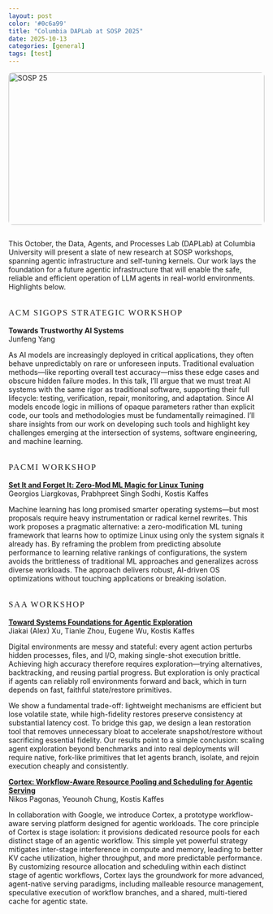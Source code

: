 ```yaml
---
layout: post
color: '#0c6a99'
title: "Columbia DAPLab at SOSP 2025"
date: 2025-10-13
categories: [general]
tags: [test]
---
```


<style>
  h3 {
    margin-top: 2em;
    font-family: "Raleway";
    font-weight: 400;
    text-transform: uppercase;
    letter-spacing: 2px;
}


.hero-container {
  position: relative;
  width: 100%;
  height: 300px;              /* Adjust height as needed */
  overflow: hidden;
  margin-bottom: 2em;
  border-radius: 8px;         /* Optional: rounded corners */
}

.hero-image {
  width: 100%;
  height: 100%;
  object-fit: cover;          /* Ensures image covers the container */
  object-position: center;    /* Centers the image */
  max-width: 100%;            /* Ensures it doesn't exceed container width */
}

.hero-overlay {
  position: absolute;
  top: 0;
  left: 0;
  width: 100%;
  height: 100%;
  background: linear-gradient(45deg, rgba(0, 0, 0, 0.6), rgba(0, 158, 255, 0.4));
  display: flex;
  align-items: center;
  justify-content: center;
}

.hero-title {
  color: white;
  font-size: 3em;
  font-weight: bold;
  text-shadow: 2px 2px 4px rgba(0, 0, 0, 0.7);
  margin: 0;
  text-align: center;
}

/* Responsive design for smaller screens */
@media (max-width: 768px) {
  .hero-container {
    height: 200px;            /* Smaller height on mobile */
  }
  
  .hero-title {
    font-size: 2em;           /* Smaller text on mobile */
  }
}

@media (max-width: 480px) {
  .hero-container {
    height: 150px;            /* Even smaller on very small screens */
  }
  
  .hero-title {
    font-size: 1.5em;         /* Smaller text on very small screens */
  }
}
</style>

<div class="hero-container">
  <img src="{{ site.baseurl }}/files/images/blog/sosp25.jpg" alt="SOSP 25" class="hero-image">
</div>




This October, the Data, Agents, and Processes Lab (DAPLab) at Columbia University will present a slate of new research at SOSP workshops, spanning agentic infrastructure and self-tuning kernels. Our work lays the foundation for a future agentic infrastructure that will enable the safe, reliable and efficient operation of LLM agents in real-world environments. Highlights below.


### ACM SIGOPS Strategic Workshop

**Towards Trustworthy AI Systems**  
Junfeng Yang

As AI models are increasingly deployed in critical applications, they often behave unpredictably on rare or unforeseen inputs. Traditional evaluation methods—like reporting overall test accuracy—miss these edge cases and obscure hidden failure modes. In this talk, I’ll argue that we must treat AI systems with the same rigor as traditional software, supporting their full lifecycle: testing, verification, repair, monitoring, and adaptation. Since AI models encode logic in millions of opaque parameters rather than explicit code, our tools and methodologies must be fundamentally reimagined. I’ll share insights from our work on developing such tools and highlight key challenges emerging at the intersection of systems, software engineering, and machine learning.

### PACMI Workshop

**[Set It and Forget It: Zero-Mod ML Magic for Linux Tuning](https://liargkovas.com/assets/pdf/Liargkovas_PACMI_25.pdf)**   
Georgios Liargkovas, Prabhpreet Singh Sodhi, Kostis Kaffes

Machine learning has long promised smarter operating systems—but most proposals require heavy instrumentation or radical kernel rewrites. This work proposes a pragmatic alternative: a zero-modification ML tuning framework that learns how to optimize Linux using only the system signals it already has. By reframing the problem from predicting absolute performance to learning relative rankings of configurations, the system avoids the brittleness of traditional ML approaches and generalizes across diverse workloads. The approach delivers robust, AI-driven OS optimizations without touching applications or breaking isolation.


### SAA Workshop

**[Toward Systems Foundations for Agentic Exploration](https://arxiv.org/abs/2510.05556)**  
Jiakai (Alex) Xu, Tianle Zhou, Eugene Wu, Kostis Kaffes


Digital environments are messy and stateful: every agent action perturbs hidden processes, files, and I/O, making single-shot execution brittle. Achieving high accuracy therefore requires exploration—trying alternatives, backtracking, and reusing partial progress. But exploration is only practical if agents can reliably roll environments forward and back, which in turn depends on fast, faithful state/restore primitives.

We show a fundamental trade-off: lightweight mechanisms are efficient but lose volatile state, while high-fidelity restores preserve consistency at substantial latency cost. To bridge this gap, we design a lean restoration tool that removes unnecessary bloat to accelerate snapshot/restore without sacrificing essential fidelity. Our results point to a simple conclusion: scaling agent exploration beyond benchmarks and into real deployments will require native, fork-like primitives that let agents branch, isolate, and rejoin execution cheaply and consistently.


**[Cortex: Workflow-Aware Resource Pooling and Scheduling for Agentic Serving](https://saa2025.github.io/papers/saa25-final5.pdf)**   
Nikos Pagonas, Yeounoh Chung, Kostis Kaffes 

In collaboration with Google, we introduce Cortex, a prototype workflow-aware serving platform designed for agentic workloads. The core principle of Cortex is stage isolation: it provisions dedicated resource pools for each distinct stage of an agentic workflow.
This simple yet powerful strategy mitigates inter-stage interference in compute and memory, leading to better KV cache utilization, higher throughput, and more predictable performance. By customizing resource allocation and scheduling within each distinct stage of agentic workflows, Cortex lays the groundwork for more advanced, agent-native serving paradigms, including malleable resource management, speculative execution of workflow branches, and a shared, multi-tiered cache for agentic state.

